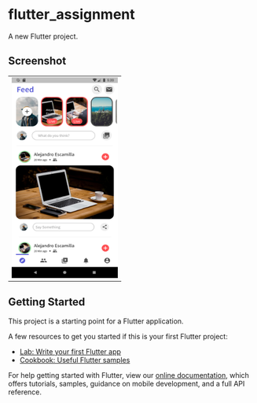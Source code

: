 # flutter_assignment

A new Flutter project.

## Screenshot
<table>
<tr>
    <td><img src="https://github.com/himanshugarg08/flutter_assignment/blob/main/Screenshot_1625313008.png" width=216 height=408 padding = "20"/></td>
  </tr>
</table>

## Getting Started

This project is a starting point for a Flutter application.

A few resources to get you started if this is your first Flutter project:

- [Lab: Write your first Flutter app](https://flutter.dev/docs/get-started/codelab)
- [Cookbook: Useful Flutter samples](https://flutter.dev/docs/cookbook)

For help getting started with Flutter, view our
[online documentation](https://flutter.dev/docs), which offers tutorials,
samples, guidance on mobile development, and a full API reference.

